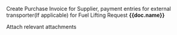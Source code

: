 <p>Create Purchase Invoice for Supplier, payment entries for external transporter(If applicable) for Fuel Lifting Request <b>{{doc.name}}</b></p>

<p>Attach relevant attachments</p>
